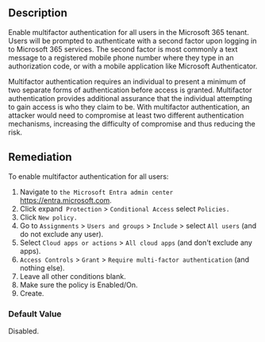 ## Description

Enable multifactor authentication for all users in the Microsoft 365 tenant. Users will be prompted to authenticate with a second factor upon logging in to Microsoft 365 services. The second factor is most commonly a text message to a registered mobile phone number where they type in an authorization code, or with a mobile application like Microsoft Authenticator.

Multifactor authentication requires an individual to present a minimum of two separate forms of authentication before access is granted. Multifactor authentication provides additional assurance that the individual attempting to gain access is who they claim to be. With multifactor authentication, an attacker would need to compromise at least two different authentication mechanisms, increasing the difficulty of compromise and thus reducing the risk.

## Remediation

To enable multifactor authentication for all users:

1. Navigate to `the Microsoft Entra admin center` https://entra.microsoft.com.
2. Click expand` Protection` > `Conditional Access` select `Policies.`
3. Click `New policy.`
4. Go to `Assignments` > `Users and groups` > `Include` > select `All users` (and do not exclude any user).
5. Select `Cloud apps or actions` > `All cloud apps` (and don't exclude any apps).
6. `Access Controls` > `Grant` > `Require multi-factor authentication` (and nothing else).
7. Leave all other conditions blank.
8. Make sure the policy is Enabled/On.
9. Create.

### Default Value

Disabled.